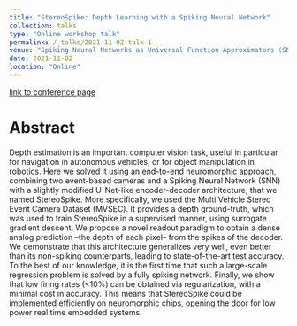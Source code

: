 ```yaml
---
title: "StereoSpike: Depth Learning with a Spiking Neural Network"
collection: talks
type: "Online workshop talk"
permalink: /_talks/2021-11-02-talk-1
venue: "Spiking Neural Networks as Universal Function Approximators (SNUFA 2021)"
date: 2021-11-02
location: "Online"
---
```


[link to conference page](https://snufa.net/2021/abstracts#stereospike-depth-learning-with-a-spiking-neural-network)


Abstract
======

Depth estimation is an important computer vision task, useful in particular for navigation in autonomous vehicles, or for object manipulation in robotics. Here we solved it using an end-to-end neuromorphic approach, combining two event-based cameras and a Spiking Neural Network (SNN) with a slightly modified U-Net-like encoder-decoder architecture, that we named StereoSpike. More specifically, we used the Multi Vehicle Stereo Event Camera Dataset (MVSEC). It provides a depth ground-truth, which was used to train StereoSpike in a supervised manner, using surrogate gradient descent. We propose a novel readout paradigm to obtain a dense analog prediction –the depth of each pixel– from the spikes of the decoder. We demonstrate that this architecture generalizes very well, even better than its non-spiking counterparts, leading to state-of-the-art test accuracy. To the best of our knowledge, it is the first time that such a large-scale regression problem is solved by a fully spiking network. Finally, we show that low firing rates (<10%) can be obtained via regularization, with a minimal cost in accuracy. This means that StereoSpike could be implemented efficiently on neuromorphic chips, opening the door for low power real time embedded systems.

